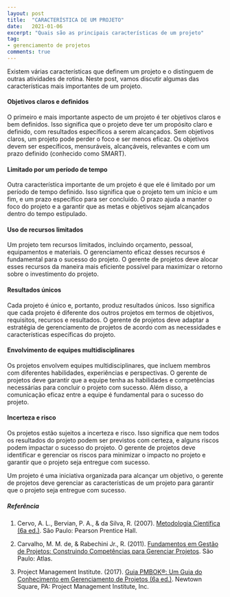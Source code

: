 ```yaml
---
layout: post
title:  "CARACTERÍSTICA DE UM PROJETO"
date:   2021-01-06
excerpt: "Quais são as principais características de um projeto"
tag:
- gerenciamento de projetos
comments: true
---
```

Existem várias características que definem um projeto e o distinguem de outras atividades de rotina. Neste post, vamos discutir algumas das características mais importantes de um projeto.

#### Objetivos claros e definidos
O primeiro e mais importante aspecto de um projeto é ter objetivos claros e bem definidos. Isso significa que o projeto deve ter um propósito claro e definido, com resultados específicos a serem alcançados. Sem objetivos claros, um projeto pode perder o foco e ser menos eficaz. Os objetivos devem ser específicos, mensuráveis, alcançáveis, relevantes e com um prazo definido (conhecido como SMART).

#### Limitado por um período de tempo
Outra característica importante de um projeto é que ele é limitado por um período de tempo definido. Isso significa que o projeto tem um início e um fim, e um prazo específico para ser concluído. O prazo ajuda a manter o foco do projeto e a garantir que as metas e objetivos sejam alcançados dentro do tempo estipulado.

#### Uso de recursos limitados
Um projeto tem recursos limitados, incluindo orçamento, pessoal, equipamentos e materiais. O gerenciamento eficaz desses recursos é fundamental para o sucesso do projeto. O gerente de projetos deve alocar esses recursos da maneira mais eficiente possível para maximizar o retorno sobre o investimento do projeto.

#### Resultados únicos
Cada projeto é único e, portanto, produz resultados únicos. Isso significa que cada projeto é diferente dos outros projetos em termos de objetivos, requisitos, recursos e resultados. O gerente de projetos deve adaptar a estratégia de gerenciamento de projetos de acordo com as necessidades e características específicas do projeto.

#### Envolvimento de equipes multidisciplinares
Os projetos envolvem equipes multidisciplinares, que incluem membros com diferentes habilidades, experiências e perspectivas. O gerente de projetos deve garantir que a equipe tenha as habilidades e competências necessárias para concluir o projeto com sucesso. Além disso, a comunicação eficaz entre a equipe é fundamental para o sucesso do projeto.

#### Incerteza e risco
Os projetos estão sujeitos a incerteza e risco. Isso significa que nem todos os resultados do projeto podem ser previstos com certeza, e alguns riscos podem impactar o sucesso do projeto. O gerente de projetos deve identificar e gerenciar os riscos para minimizar o impacto no projeto e garantir que o projeto seja entregue com sucesso.

Um projeto é uma iniciativa organizada para alcançar um objetivo, o gerente de projetos deve gerenciar as características de um projeto para garantir que o projeto seja entregue com sucesso.

##### Referência

1. Cervo, A. L., Bervian, P. A., & da Silva, R. (2007). [Metodologia Científica (6a ed.)](https://amzn.to/3mM3ISa). São Paulo: Pearson Prentice Hall.

2. Carvalho, M. M. de, & Rabechini Jr., R. (2011). [Fundamentos em Gestão de Projetos: Construindo Competências para Gerenciar Projetos](https://amzn.to/40tC0rv). São Paulo: Atlas.

3. Project Management Institute. (2017). [Guia PMBOK®: Um Guia do Conhecimento em Gerenciamento de Projetos (6a ed.)](https://amzn.to/40iwNm2). Newtown Square, PA: Project Management Institute, Inc.

